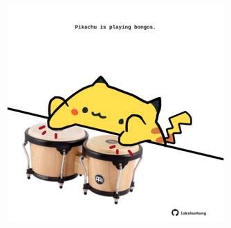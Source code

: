 <!-- built at 12/03/2021, 15:01:43 UTC -->
<p align="center">
  <img width="500" height="500" src="./ReadmeImage.svg">
</p>
